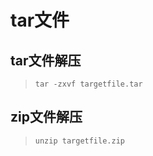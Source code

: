 # tar文件

## tar文件解压

>```shell
>tar -zxvf targetfile.tar
>```
>

## zip文件解压

>```shell
>unzip targetfile.zip
>```
>
>
>
>